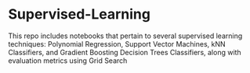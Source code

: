 # Supervised-Learning

This repo includes notebooks that pertain to several supervised learning techniques: Polynomial Regression, Support Vector Machines, kNN Classifiers, and Gradient Boosting Decision Trees Classifiers, along with evaluation metrics using Grid Search

